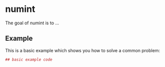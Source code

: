 <!-- README.md is generated from README.Rmd. Please edit that file -->
numint
======

The goal of numint is to ...

Example
-------

This is a basic example which shows you how to solve a common problem:

``` r
## basic example code
```
